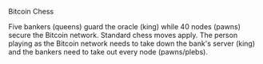 Bitcoin Chess

Five bankers (queens) guard the oracle (king) while 40 nodes (pawns) secure the Bitcoin network. Standard chess moves apply. The person playing as the Bitcoin network needs to take down the bank's server (king) and the bankers need to take out every node (pawns/plebs).